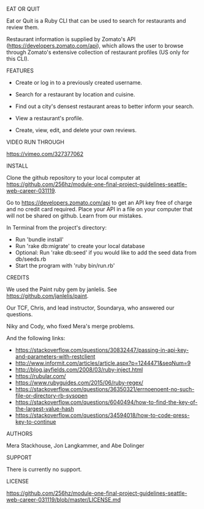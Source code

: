 

EAT OR QUIT

Eat or Quit is a Ruby CLI that can be used to search for restaurants and review them.

Restaurant information is supplied by Zomato's API (https://developers.zomato.com/api), which allows the user to browse through Zomato's extensive collection of restaurant profiles (US only for this CLI).

FEATURES

- Create or log in to a previously created username.

- Search for a restaurant by location and cuisine.

- Find out a city's densest restaurant areas to better inform your search.

- View a restaurant's profile.

- Create, view, edit, and delete your own reviews.

VIDEO RUN THROUGH

https://vimeo.com/327377062

INSTALL

Clone the github repository to your local computer at https://github.com/256hz/module-one-final-project-guidelines-seattle-web-career-031119.

Go to https://developers.zomato.com/api to get an API key free of charge and no credit card required. Place your API in a file on your computer that will not be shared on github. Learn from our mistakes.

In Terminal from the project's directory:
- Run 'bundle install'
- Run 'rake db:migrate' to create your local database
- Optional: Run 'rake db:seed' if you would like to add the seed data from db/seeds.rb
- Start the program with 'ruby bin/run.rb'

CREDITS

We used the Paint ruby gem by janlelis. See https://github.com/janlelis/paint.

Our TCF, Chris, and lead instructor, Soundarya, who answered our questions.

Niky and Cody, who fixed Mera's merge problems.

And the following links:

- https://stackoverflow.com/questions/30832447/passing-in-api-key-and-parameters-with-restclient
- http://www.informit.com/articles/article.aspx?p=1244471&seqNum=9
- http://blog.jayfields.com/2008/03/ruby-inject.html
- https://rubular.com/
- https://www.rubyguides.com/2015/06/ruby-regex/
- https://stackoverflow.com/questions/36350321/errnoenoent-no-such-file-or-directory-rb-sysopen
- https://stackoverflow.com/questions/6040494/how-to-find-the-key-of-the-largest-value-hash
- https://stackoverflow.com/questions/34594018/how-to-code-press-key-to-continue

AUTHORS

Mera Stackhouse, Jon Langkammer, and Abe Dolinger

SUPPORT

There is currently no support.

LICENSE

https://github.com/256hz/module-one-final-project-guidelines-seattle-web-career-031119/blob/master/LICENSE.md
